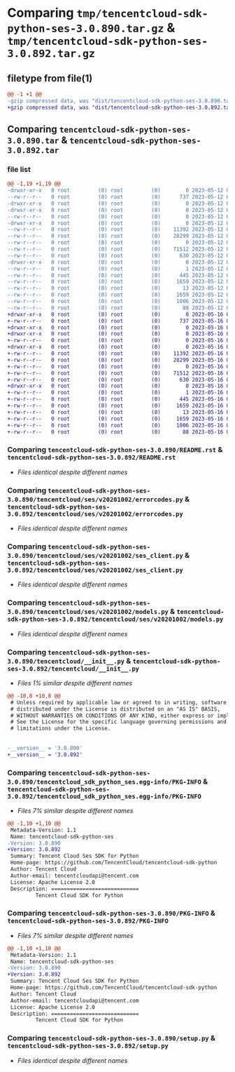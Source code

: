 # Comparing `tmp/tencentcloud-sdk-python-ses-3.0.890.tar.gz` & `tmp/tencentcloud-sdk-python-ses-3.0.892.tar.gz`

## filetype from file(1)

```diff
@@ -1 +1 @@
-gzip compressed data, was "dist/tencentcloud-sdk-python-ses-3.0.890.tar", last modified: Fri May 12 03:29:26 2023, max compression
+gzip compressed data, was "dist/tencentcloud-sdk-python-ses-3.0.892.tar", last modified: Tue May 16 00:43:57 2023, max compression
```

## Comparing `tencentcloud-sdk-python-ses-3.0.890.tar` & `tencentcloud-sdk-python-ses-3.0.892.tar`

### file list

```diff
@@ -1,19 +1,19 @@
-drwxr-xr-x   0 root         (0) root         (0)        0 2023-05-12 03:29:26.000000 tencentcloud-sdk-python-ses-3.0.890/
--rw-r--r--   0 root         (0) root         (0)      737 2023-05-12 03:29:25.000000 tencentcloud-sdk-python-ses-3.0.890/README.rst
-drwxr-xr-x   0 root         (0) root         (0)        0 2023-05-12 03:29:26.000000 tencentcloud-sdk-python-ses-3.0.890/tencentcloud/
-drwxr-xr-x   0 root         (0) root         (0)        0 2023-05-12 03:29:26.000000 tencentcloud-sdk-python-ses-3.0.890/tencentcloud/ses/
--rw-r--r--   0 root         (0) root         (0)        0 2023-05-12 03:29:25.000000 tencentcloud-sdk-python-ses-3.0.890/tencentcloud/ses/__init__.py
-drwxr-xr-x   0 root         (0) root         (0)        0 2023-05-12 03:29:26.000000 tencentcloud-sdk-python-ses-3.0.890/tencentcloud/ses/v20201002/
--rw-r--r--   0 root         (0) root         (0)    11392 2023-05-12 03:29:25.000000 tencentcloud-sdk-python-ses-3.0.890/tencentcloud/ses/v20201002/errorcodes.py
--rw-r--r--   0 root         (0) root         (0)    28299 2023-05-12 03:29:25.000000 tencentcloud-sdk-python-ses-3.0.890/tencentcloud/ses/v20201002/ses_client.py
--rw-r--r--   0 root         (0) root         (0)        0 2023-05-12 03:29:25.000000 tencentcloud-sdk-python-ses-3.0.890/tencentcloud/ses/v20201002/__init__.py
--rw-r--r--   0 root         (0) root         (0)    71512 2023-05-12 03:29:25.000000 tencentcloud-sdk-python-ses-3.0.890/tencentcloud/ses/v20201002/models.py
--rw-r--r--   0 root         (0) root         (0)      630 2023-05-12 03:29:25.000000 tencentcloud-sdk-python-ses-3.0.890/tencentcloud/__init__.py
-drwxr-xr-x   0 root         (0) root         (0)        0 2023-05-12 03:29:26.000000 tencentcloud-sdk-python-ses-3.0.890/tencentcloud_sdk_python_ses.egg-info/
--rw-r--r--   0 root         (0) root         (0)        1 2023-05-12 03:29:26.000000 tencentcloud-sdk-python-ses-3.0.890/tencentcloud_sdk_python_ses.egg-info/dependency_links.txt
--rw-r--r--   0 root         (0) root         (0)      445 2023-05-12 03:29:26.000000 tencentcloud-sdk-python-ses-3.0.890/tencentcloud_sdk_python_ses.egg-info/SOURCES.txt
--rw-r--r--   0 root         (0) root         (0)     1659 2023-05-12 03:29:26.000000 tencentcloud-sdk-python-ses-3.0.890/tencentcloud_sdk_python_ses.egg-info/PKG-INFO
--rw-r--r--   0 root         (0) root         (0)       13 2023-05-12 03:29:26.000000 tencentcloud-sdk-python-ses-3.0.890/tencentcloud_sdk_python_ses.egg-info/top_level.txt
--rw-r--r--   0 root         (0) root         (0)     1659 2023-05-12 03:29:26.000000 tencentcloud-sdk-python-ses-3.0.890/PKG-INFO
--rw-r--r--   0 root         (0) root         (0)     1006 2023-05-12 03:29:25.000000 tencentcloud-sdk-python-ses-3.0.890/setup.py
--rw-r--r--   0 root         (0) root         (0)       88 2023-05-12 03:29:26.000000 tencentcloud-sdk-python-ses-3.0.890/setup.cfg
+drwxr-xr-x   0 root         (0) root         (0)        0 2023-05-16 00:43:57.000000 tencentcloud-sdk-python-ses-3.0.892/
+-rw-r--r--   0 root         (0) root         (0)      737 2023-05-16 00:43:57.000000 tencentcloud-sdk-python-ses-3.0.892/README.rst
+drwxr-xr-x   0 root         (0) root         (0)        0 2023-05-16 00:43:57.000000 tencentcloud-sdk-python-ses-3.0.892/tencentcloud/
+drwxr-xr-x   0 root         (0) root         (0)        0 2023-05-16 00:43:57.000000 tencentcloud-sdk-python-ses-3.0.892/tencentcloud/ses/
+-rw-r--r--   0 root         (0) root         (0)        0 2023-05-16 00:43:57.000000 tencentcloud-sdk-python-ses-3.0.892/tencentcloud/ses/__init__.py
+drwxr-xr-x   0 root         (0) root         (0)        0 2023-05-16 00:43:57.000000 tencentcloud-sdk-python-ses-3.0.892/tencentcloud/ses/v20201002/
+-rw-r--r--   0 root         (0) root         (0)    11392 2023-05-16 00:43:57.000000 tencentcloud-sdk-python-ses-3.0.892/tencentcloud/ses/v20201002/errorcodes.py
+-rw-r--r--   0 root         (0) root         (0)    28299 2023-05-16 00:43:57.000000 tencentcloud-sdk-python-ses-3.0.892/tencentcloud/ses/v20201002/ses_client.py
+-rw-r--r--   0 root         (0) root         (0)        0 2023-05-16 00:43:57.000000 tencentcloud-sdk-python-ses-3.0.892/tencentcloud/ses/v20201002/__init__.py
+-rw-r--r--   0 root         (0) root         (0)    71512 2023-05-16 00:43:57.000000 tencentcloud-sdk-python-ses-3.0.892/tencentcloud/ses/v20201002/models.py
+-rw-r--r--   0 root         (0) root         (0)      630 2023-05-16 00:43:57.000000 tencentcloud-sdk-python-ses-3.0.892/tencentcloud/__init__.py
+drwxr-xr-x   0 root         (0) root         (0)        0 2023-05-16 00:43:57.000000 tencentcloud-sdk-python-ses-3.0.892/tencentcloud_sdk_python_ses.egg-info/
+-rw-r--r--   0 root         (0) root         (0)        1 2023-05-16 00:43:57.000000 tencentcloud-sdk-python-ses-3.0.892/tencentcloud_sdk_python_ses.egg-info/dependency_links.txt
+-rw-r--r--   0 root         (0) root         (0)      445 2023-05-16 00:43:57.000000 tencentcloud-sdk-python-ses-3.0.892/tencentcloud_sdk_python_ses.egg-info/SOURCES.txt
+-rw-r--r--   0 root         (0) root         (0)     1659 2023-05-16 00:43:57.000000 tencentcloud-sdk-python-ses-3.0.892/tencentcloud_sdk_python_ses.egg-info/PKG-INFO
+-rw-r--r--   0 root         (0) root         (0)       13 2023-05-16 00:43:57.000000 tencentcloud-sdk-python-ses-3.0.892/tencentcloud_sdk_python_ses.egg-info/top_level.txt
+-rw-r--r--   0 root         (0) root         (0)     1659 2023-05-16 00:43:57.000000 tencentcloud-sdk-python-ses-3.0.892/PKG-INFO
+-rw-r--r--   0 root         (0) root         (0)     1006 2023-05-16 00:43:57.000000 tencentcloud-sdk-python-ses-3.0.892/setup.py
+-rw-r--r--   0 root         (0) root         (0)       88 2023-05-16 00:43:57.000000 tencentcloud-sdk-python-ses-3.0.892/setup.cfg
```

### Comparing `tencentcloud-sdk-python-ses-3.0.890/README.rst` & `tencentcloud-sdk-python-ses-3.0.892/README.rst`

 * *Files identical despite different names*

### Comparing `tencentcloud-sdk-python-ses-3.0.890/tencentcloud/ses/v20201002/errorcodes.py` & `tencentcloud-sdk-python-ses-3.0.892/tencentcloud/ses/v20201002/errorcodes.py`

 * *Files identical despite different names*

### Comparing `tencentcloud-sdk-python-ses-3.0.890/tencentcloud/ses/v20201002/ses_client.py` & `tencentcloud-sdk-python-ses-3.0.892/tencentcloud/ses/v20201002/ses_client.py`

 * *Files identical despite different names*

### Comparing `tencentcloud-sdk-python-ses-3.0.890/tencentcloud/ses/v20201002/models.py` & `tencentcloud-sdk-python-ses-3.0.892/tencentcloud/ses/v20201002/models.py`

 * *Files identical despite different names*

### Comparing `tencentcloud-sdk-python-ses-3.0.890/tencentcloud/__init__.py` & `tencentcloud-sdk-python-ses-3.0.892/tencentcloud/__init__.py`

 * *Files 1% similar despite different names*

```diff
@@ -10,8 +10,8 @@
 # Unless required by applicable law or agreed to in writing, software
 # distributed under the License is distributed on an "AS IS" BASIS,
 # WITHOUT WARRANTIES OR CONDITIONS OF ANY KIND, either express or implied.
 # See the License for the specific language governing permissions and
 # limitations under the License.
 
 
-__version__ = '3.0.890'
+__version__ = '3.0.892'
```

### Comparing `tencentcloud-sdk-python-ses-3.0.890/tencentcloud_sdk_python_ses.egg-info/PKG-INFO` & `tencentcloud-sdk-python-ses-3.0.892/tencentcloud_sdk_python_ses.egg-info/PKG-INFO`

 * *Files 7% similar despite different names*

```diff
@@ -1,10 +1,10 @@
 Metadata-Version: 1.1
 Name: tencentcloud-sdk-python-ses
-Version: 3.0.890
+Version: 3.0.892
 Summary: Tencent Cloud Ses SDK for Python
 Home-page: https://github.com/TencentCloud/tencentcloud-sdk-python
 Author: Tencent Cloud
 Author-email: tencentcloudapi@tencent.com
 License: Apache License 2.0
 Description: ============================
         Tencent Cloud SDK for Python
```

### Comparing `tencentcloud-sdk-python-ses-3.0.890/PKG-INFO` & `tencentcloud-sdk-python-ses-3.0.892/PKG-INFO`

 * *Files 7% similar despite different names*

```diff
@@ -1,10 +1,10 @@
 Metadata-Version: 1.1
 Name: tencentcloud-sdk-python-ses
-Version: 3.0.890
+Version: 3.0.892
 Summary: Tencent Cloud Ses SDK for Python
 Home-page: https://github.com/TencentCloud/tencentcloud-sdk-python
 Author: Tencent Cloud
 Author-email: tencentcloudapi@tencent.com
 License: Apache License 2.0
 Description: ============================
         Tencent Cloud SDK for Python
```

### Comparing `tencentcloud-sdk-python-ses-3.0.890/setup.py` & `tencentcloud-sdk-python-ses-3.0.892/setup.py`

 * *Files identical despite different names*

